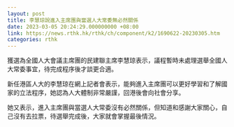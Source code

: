 ```yaml
---
layout: post
title: 李慧琼說進入主席團與當選人大常委無必然關係
date: 2023-03-05 20:24:29.000000000 +08:00
link: https://news.rthk.hk/rthk/ch/component/k2/1690622-20230305.htm
categories: rthk
---
```


獲選為全國人大會議主席團的民建聯主席李慧琼表示，議程暫時未處理選舉全國人大常委事宜，待完成程序後才談更合適。

新任港區人大的李慧琼在網上記者會表示，能夠進入主席團可以更好學習和了解國家的立法程序，她認為人大體制非常嚴謹，回港後會向社會分享。

她又表示，進入主席團與當選人大常委沒有必然關係，但知道和感謝大家關心，自己沒有去拉票，待選舉完成後，大家就會掌握最後情況。

